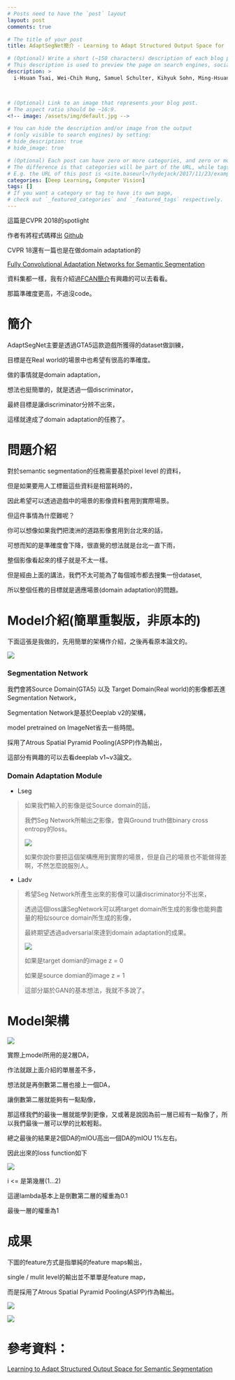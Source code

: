 ```yaml
---
# Posts need to have the `post` layout
layout: post
comments: true

# The title of your post
title: AdaptSegNet簡介 - Learning to Adapt Structured Output Space for Semantic Segmentation, CVPR 2018 (spotlight)

# (Optional) Write a short (~150 characters) description of each blog post.
# This description is used to preview the page on search engines, social media, etc.
description: >
  i-Hsuan Tsai, Wei-Chih Hung, Samuel Schulter, Kihyuk Sohn, Ming-Hsuan Yang, Manmohan Chandraker, ["Learning to Adapt Structured Output Space for Semantic Segmentation"](https://arxiv.org/abs/1802.10349)arXiv:1802.10349



# (Optional) Link to an image that represents your blog post.
# The aspect ratio should be ~16:9.
<!-- image: /assets/img/default.jpg -->

# You can hide the description and/or image from the output
# (only visible to search engines) by setting:
# hide_description: true
# hide_image: true

# (Optional) Each post can have zero or more categories, and zero or more tags.
# The difference is that categories will be part of the URL, while tags will not.
# E.g. the URL of this post is <site.baseurl>/hydejack/2017/11/23/example-content/
categories: [Deep Learning, Computer Vision]
tags: []
# If you want a category or tag to have its own page,
# check out `_featured_categories` and `_featured_tags` respectively.
---
```

這篇是CVPR 2018的spotlight

作者有將程式碼釋出 [Github](https://github.com/wasidennis/AdaptSegNet)

CVPR 18還有一篇也是在做domain adaptation的

[Fully Convolutional Adaptation Networks for Semantic Segmentation](https://arxiv.org/abs/1804.08286)

資料集都一樣，我有介紹過[FCAN簡介](https://xiaosean.github.io/deep%20learning/computer%20vision/2018/06/20/FCAN/)有興趣的可以去看看。

那篇準確度更高，不過沒code。

# 簡介

AdaptSegNet主要是透過GTA5這款遊戲所獲得的dataset做訓練，

目標是在Real world的場景中也希望有很高的準確度。

做的事情就是domain adaptation，

想法也挺簡單的，就是透過一個discriminator，

最終目標是讓discriminator分辨不出來，

這樣就達成了domain adaptation的任務了。


# 問題介紹

對於semantic segmentation的任務需要基於pixel level 的資料，

但是如果要用人工標籤這些資料是相當耗時的，

因此希望可以透過遊戲中的場景的影像資料套用到實際場景。

但這件事情為什麼難呢？

你可以想像如果我們把澳洲的道路影像套用到台北來的話，

可想而知的是準確度會下降，很直覺的想法就是台北一直下雨，

整個影像看起來的樣子就是不太一樣。

但是經由上面的講法，我們不太可能為了每個城市都去搜集一份dataset,

所以整個任務的目標就是適應場景(domain adaptation)的問題。


# Model介紹(簡單重製版，非原本的)

下面這張是我做的，先用簡單的架構作介紹，之後再看原本論文的。

![](/assets/img/2018-06-20-AdaptSegNet/single-model.png)

### Segmentation Network

我們會將Source Domain(GTA5) 以及 Target Domain(Real world)的影像都丟進Segmentation Network，

Segmentation Network是基於Deeplab v2的架構，

model pretrained on ImageNet省去一些時間。

採用了Atrous Spatial Pyramid Pooling(ASPP)作為輸出，

這部分有興趣的可以去看deeplab v1~v3論文。

### Domain Adaptation Module

- Lseg
> 如果我們輸入的影像是從Source domain的話，
>
> 我們Seg Network所輸出之影像，會與Ground truth做binary cross entropy的loss。
>
> ![](/assets/img/2018-06-20-AdaptSegNet/seg-loss.png)
>
> 如果你說你要把這個架構應用到實際的場景，但是自己的場景也不能做得差啊，不然怎麼說服別人。

- Ladv
> 希望Seg Network所產生出來的影像可以讓discriminator分不出來，
>
> 透過這個loss讓SegNetwork可以將target domain所生成的影像也能夠盡量的相似source domain所生成的影像，
>
> 最終期望透過adversarial來達到domain adaptation的成果。
>
> ![](/assets/img/2018-06-20-AdaptSegNet/adv-loss.png)
>
> 如果是target domian的image z = 0
>
> 如果是source domian的image z = 1
>
> 這部分屬於GAN的基本想法，我就不多說了。




# Model架構

![](/assets/img/2018-06-20-AdaptSegNet/multi-model.png)

實際上model所用的是2層DA，

作法就跟上面介紹的單層差不多，

想法就是再倒數第二層也接上一個DA，

讓倒數第二層就能夠有一點點像，

那這樣我們的最後一層就能學到更像，又或著是說因為前一層已經有一點像了，所以我們最後一層可以學的比較輕鬆。

總之最後的結果是2個DA的mIOU高出一個DA的mIOU 1%左右。

因此出來的loss function如下

![](/assets/img/2018-06-20-AdaptSegNet/multi-loss.png)

i <= 是第幾層(1...2)

這邊lambda基本上是倒數第二層的權重為0.1

最後一層的權重為1


# 成果

下圖的feature方式是指單純的feature maps輸出，

single / mulit level的輸出並不單單是feature map，

而是採用了Atrous Spatial Pyramid Pooling(ASPP)作為輸出。

![](/assets/img/2018-06-20-AdaptSegNet/result1.png)

![](/assets/img/2018-06-20-AdaptSegNet/result2.png)








# 參考資料：

[Learning to Adapt Structured Output Space for Semantic Segmentation]

[Learning to Adapt Structured Output Space for Semantic Segmentation]:https://arxiv.org/abs/1802.10349
